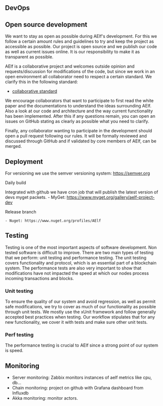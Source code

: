 ## DevOps

## Open source development

We want to stay as open as possible during AElf's development. For this we follow a certain amount rules and guidelines to try and keep the project as accessible as possible. Our project is open source and we publish our code as well as current issues online. It is our responsibility to make it as transparent as possible.

AElf is a collaborative project and welcomes outside opinion and requests/discussion for modifications of the code, but since we work in an open environment all collaborator need to respect a certain standard. We clarify this in the following standard:

  - [collaborative standard](https://github.com/AElfProject/AElf/blob/dev/CODE_OF_CONDUCT.md)

We encourage collaborators that want to participate to first read the white paper and the documentations to understand the ideas surrounding AElf. Also a look at our code and architecture and the way current functionality has been implemented. After this if any questions remain, you can open an issues on GitHub stating as clearly as possible what you need to clarify.

Finally, any collaborator wanting to participate in the development should open a pull request following our rules. It will be formally reviewed and discussed through GitHub and if validated by core members of AElf, can be merged.

## Deployment

For versioning we use the semver versioning system: https://semver.org

Daily build

Integrated with github we have cron job that will publish the latest version of devs myget packets.
    - MyGet: https://www.myget.org/gallery/aelf-project-dev

Release branch

    - Nuget: https://www.nuget.org/profiles/AElf

## Testing

Testing is one of the most important aspects of software development. Non tested software is difficult to improve. There are two main types of testing that we perform: unit testing and performance testing. The unit testing covers functionality and protocol, which is an essential part of a blockchain system. The performance tests are also very important to show that modifications have not impacted the speed at which our nodes process incoming transactions and blocks.

### Unit testing

To ensure the quality of our system and avoid regression, as well as permit safe modifications, we try to cover as much of our functionality as possible through unit tests. We mostly use the xUnit framework and follow generally accepted best practices when testing. Our workflow stipulates that for any new functionality, we cover it with tests and make sure other unit tests.

### Perf testing

The performance testing is crucial to AElf since a strong point of our system is speed.

## Monitoring
  - Server monitoring: Zabbix monitors instances of aelf metrics like cpu, db...
  - Chain monitoring: project on github with Grafana dashboard from Influxdb
  - Akka monitoring: monitor actors.




